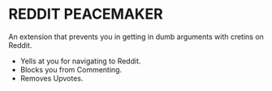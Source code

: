 # REDDIT PEACEMAKER

An extension that prevents you in getting in dumb arguments with cretins on Reddit.

- Yells at you for navigating to Reddit.
- Blocks you from Commenting.
- Removes Upvotes.
